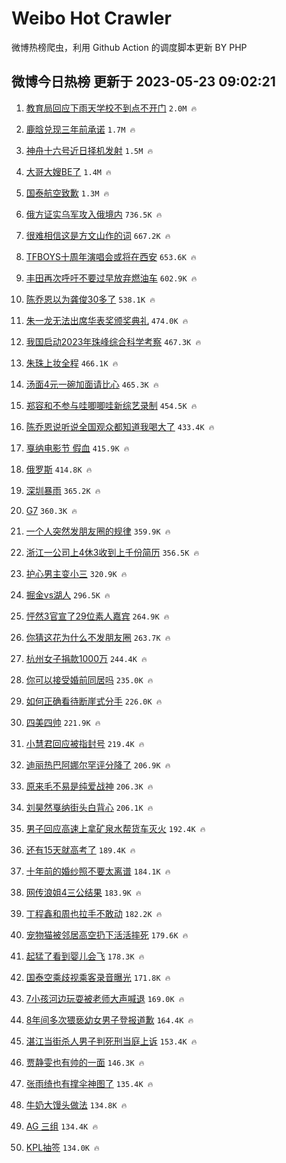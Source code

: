 # Weibo Hot Crawler 



微博热榜爬虫，利用 Github Action 的调度脚本更新 BY PHP 


## 微博今日热榜 更新于 2023-05-23 09:02:21 
1. [教育局回应下雨天学校不到点不开门](https://s.weibo.com/weibo?q=%23%E6%95%99%E8%82%B2%E5%B1%80%E5%9B%9E%E5%BA%94%E4%B8%8B%E9%9B%A8%E5%A4%A9%E5%AD%A6%E6%A0%A1%E4%B8%8D%E5%88%B0%E7%82%B9%E4%B8%8D%E5%BC%80%E9%97%A8%23&t=31&band_rank=1&Refer=top) `2.0M 🔥` 

1. [鹿晗兑现三年前承诺](https://s.weibo.com/weibo?q=%23%E9%B9%BF%E6%99%97%E5%85%91%E7%8E%B0%E4%B8%89%E5%B9%B4%E5%89%8D%E6%89%BF%E8%AF%BA%23&t=31&band_rank=2&Refer=top) `1.7M 🔥` 

1. [神舟十六号近日择机发射](https://s.weibo.com/weibo?q=%23%E7%A5%9E%E8%88%9F%E5%8D%81%E5%85%AD%E5%8F%B7%E8%BF%91%E6%97%A5%E6%8B%A9%E6%9C%BA%E5%8F%91%E5%B0%84%23&t=31&band_rank=3&Refer=top) `1.5M 🔥` 

1. [大哥大嫂BE了](https://s.weibo.com/weibo?q=%E5%A4%A7%E5%93%A5%E5%A4%A7%E5%AB%82BE%E4%BA%86&t=31&band_rank=4&Refer=top) `1.4M 🔥` 

1. [国泰航空致歉](https://s.weibo.com/weibo?q=%23%E5%9B%BD%E6%B3%B0%E8%88%AA%E7%A9%BA%E8%87%B4%E6%AD%89%23&t=31&band_rank=5&Refer=top) `1.3M 🔥` 

1. [俄方证实乌军攻入俄境内](https://s.weibo.com/weibo?q=%23%E4%BF%84%E6%96%B9%E8%AF%81%E5%AE%9E%E4%B9%8C%E5%86%9B%E6%94%BB%E5%85%A5%E4%BF%84%E5%A2%83%E5%86%85%23&t=31&band_rank=6&Refer=top) `736.5K 🔥` 

1. [很难相信这是方文山作的词](https://s.weibo.com/weibo?q=%23%E5%BE%88%E9%9A%BE%E7%9B%B8%E4%BF%A1%E8%BF%99%E6%98%AF%E6%96%B9%E6%96%87%E5%B1%B1%E4%BD%9C%E7%9A%84%E8%AF%8D%23&t=31&band_rank=7&Refer=top) `667.2K 🔥` 

1. [TFBOYS十周年演唱会或将在西安](https://s.weibo.com/weibo?q=%23TFBOYS%E5%8D%81%E5%91%A8%E5%B9%B4%E6%BC%94%E5%94%B1%E4%BC%9A%E6%88%96%E5%B0%86%E5%9C%A8%E8%A5%BF%E5%AE%89%23&t=31&band_rank=8&Refer=top) `653.6K 🔥` 

1. [丰田再次呼吁不要过早放弃燃油车](https://s.weibo.com/weibo?q=%23%E4%B8%B0%E7%94%B0%E5%86%8D%E6%AC%A1%E5%91%BC%E5%90%81%E4%B8%8D%E8%A6%81%E8%BF%87%E6%97%A9%E6%94%BE%E5%BC%83%E7%87%83%E6%B2%B9%E8%BD%A6%23&t=31&band_rank=9&Refer=top) `602.9K 🔥` 

1. [陈乔恩以为龚俊30多了](https://s.weibo.com/weibo?q=%23%E9%99%88%E4%B9%94%E6%81%A9%E4%BB%A5%E4%B8%BA%E9%BE%9A%E4%BF%8A30%E5%A4%9A%E4%BA%86%23&t=31&band_rank=10&Refer=top) `538.1K 🔥` 

1. [朱一龙无法出席华表奖颁奖典礼](https://s.weibo.com/weibo?q=%23%E6%9C%B1%E4%B8%80%E9%BE%99%E6%97%A0%E6%B3%95%E5%87%BA%E5%B8%AD%E5%8D%8E%E8%A1%A8%E5%A5%96%E9%A2%81%E5%A5%96%E5%85%B8%E7%A4%BC%23&t=31&band_rank=11&Refer=top) `474.0K 🔥` 

1. [我国启动2023年珠峰综合科学考察](https://s.weibo.com/weibo?q=%23%E6%88%91%E5%9B%BD%E5%90%AF%E5%8A%A82023%E5%B9%B4%E7%8F%A0%E5%B3%B0%E7%BB%BC%E5%90%88%E7%A7%91%E5%AD%A6%E8%80%83%E5%AF%9F%23&t=31&band_rank=12&Refer=top) `467.3K 🔥` 

1. [朱珠上妆全程](https://s.weibo.com/weibo?q=%23%E6%9C%B1%E7%8F%A0%E4%B8%8A%E5%A6%86%E5%85%A8%E7%A8%8B%23&t=31&band_rank=13&Refer=top) `466.1K 🔥` 

1. [汤面4元一碗加面请比心](https://s.weibo.com/weibo?q=%23%E6%B1%A4%E9%9D%A24%E5%85%83%E4%B8%80%E7%A2%97%E5%8A%A0%E9%9D%A2%E8%AF%B7%E6%AF%94%E5%BF%83%23&t=31&band_rank=14&Refer=top) `465.3K 🔥` 

1. [郑容和不参与哇唧唧哇新综艺录制](https://s.weibo.com/weibo?q=%23%E9%83%91%E5%AE%B9%E5%92%8C%E4%B8%8D%E5%8F%82%E4%B8%8E%E5%93%87%E5%94%A7%E5%94%A7%E5%93%87%E6%96%B0%E7%BB%BC%E8%89%BA%E5%BD%95%E5%88%B6%23&t=31&band_rank=15&Refer=top) `454.5K 🔥` 

1. [陈乔恩说听说全国观众都知道我喝大了](https://s.weibo.com/weibo?q=%23%E9%99%88%E4%B9%94%E6%81%A9%E8%AF%B4%E5%90%AC%E8%AF%B4%E5%85%A8%E5%9B%BD%E8%A7%82%E4%BC%97%E9%83%BD%E7%9F%A5%E9%81%93%E6%88%91%E5%96%9D%E5%A4%A7%E4%BA%86%23&t=31&band_rank=16&Refer=top) `433.4K 🔥` 

1. [戛纳电影节 假血](https://s.weibo.com/weibo?q=%E6%88%9B%E7%BA%B3%E7%94%B5%E5%BD%B1%E8%8A%82%20%E5%81%87%E8%A1%80&t=31&band_rank=17&Refer=top) `415.9K 🔥` 

1. [俄罗斯](https://s.weibo.com/weibo?q=%E4%BF%84%E7%BD%97%E6%96%AF&t=31&band_rank=18&Refer=top) `414.8K 🔥` 

1. [深圳暴雨](https://s.weibo.com/weibo?q=%E6%B7%B1%E5%9C%B3%E6%9A%B4%E9%9B%A8&t=31&band_rank=19&Refer=top) `365.2K 🔥` 

1. [G7](https://s.weibo.com/weibo?q=G7&t=31&band_rank=20&Refer=top) `360.3K 🔥` 

1. [一个人突然发朋友圈的规律](https://s.weibo.com/weibo?q=%23%E4%B8%80%E4%B8%AA%E4%BA%BA%E7%AA%81%E7%84%B6%E5%8F%91%E6%9C%8B%E5%8F%8B%E5%9C%88%E7%9A%84%E8%A7%84%E5%BE%8B%23&t=31&band_rank=21&Refer=top) `359.9K 🔥` 

1. [浙江一公司上4休3收到上千份简历](https://s.weibo.com/weibo?q=%23%E6%B5%99%E6%B1%9F%E4%B8%80%E5%85%AC%E5%8F%B8%E4%B8%8A4%E4%BC%913%E6%94%B6%E5%88%B0%E4%B8%8A%E5%8D%83%E4%BB%BD%E7%AE%80%E5%8E%86%23&t=31&band_rank=22&Refer=top) `356.5K 🔥` 

1. [护心男主变小三](https://s.weibo.com/weibo?q=%E6%8A%A4%E5%BF%83%E7%94%B7%E4%B8%BB%E5%8F%98%E5%B0%8F%E4%B8%89&t=31&band_rank=23&Refer=top) `320.9K 🔥` 

1. [掘金vs湖人](https://s.weibo.com/weibo?q=%23%E6%8E%98%E9%87%91vs%E6%B9%96%E4%BA%BA%23&t=31&band_rank=24&Refer=top) `296.5K 🔥` 

1. [怦然3官宣了29位素人嘉宾](https://s.weibo.com/weibo?q=%23%E6%80%A6%E7%84%B63%E5%AE%98%E5%AE%A3%E4%BA%8629%E4%BD%8D%E7%B4%A0%E4%BA%BA%E5%98%89%E5%AE%BE%23&t=31&band_rank=25&Refer=top) `264.9K 🔥` 

1. [你猜这花为什么不发朋友圈](https://s.weibo.com/weibo?q=%23%E4%BD%A0%E7%8C%9C%E8%BF%99%E8%8A%B1%E4%B8%BA%E4%BB%80%E4%B9%88%E4%B8%8D%E5%8F%91%E6%9C%8B%E5%8F%8B%E5%9C%88%23&t=31&band_rank=26&Refer=top) `263.7K 🔥` 

1. [杭州女子捐款1000万](https://s.weibo.com/weibo?q=%23%E6%9D%AD%E5%B7%9E%E5%A5%B3%E5%AD%90%E6%8D%90%E6%AC%BE1000%E4%B8%87%23&t=31&band_rank=27&Refer=top) `244.4K 🔥` 

1. [你可以接受婚前同居吗](https://s.weibo.com/weibo?q=%23%E4%BD%A0%E5%8F%AF%E4%BB%A5%E6%8E%A5%E5%8F%97%E5%A9%9A%E5%89%8D%E5%90%8C%E5%B1%85%E5%90%97%23&t=31&band_rank=28&Refer=top) `235.0K 🔥` 

1. [如何正确看待断崖式分手](https://s.weibo.com/weibo?q=%23%E5%A6%82%E4%BD%95%E6%AD%A3%E7%A1%AE%E7%9C%8B%E5%BE%85%E6%96%AD%E5%B4%96%E5%BC%8F%E5%88%86%E6%89%8B%23&t=31&band_rank=29&Refer=top) `226.0K 🔥` 

1. [四美四帅](https://s.weibo.com/weibo?q=%23%E5%9B%9B%E7%BE%8E%E5%9B%9B%E5%B8%85%23&t=31&band_rank=30&Refer=top) `221.9K 🔥` 

1. [小慧君回应被指封号](https://s.weibo.com/weibo?q=%23%E5%B0%8F%E6%85%A7%E5%90%9B%E5%9B%9E%E5%BA%94%E8%A2%AB%E6%8C%87%E5%B0%81%E5%8F%B7%23&t=31&band_rank=31&Refer=top) `219.4K 🔥` 

1. [迪丽热巴阿娜尔罕评分降了](https://s.weibo.com/weibo?q=%23%E8%BF%AA%E4%B8%BD%E7%83%AD%E5%B7%B4%E9%98%BF%E5%A8%9C%E5%B0%94%E7%BD%95%E8%AF%84%E5%88%86%E9%99%8D%E4%BA%86%23&t=31&band_rank=32&Refer=top) `206.9K 🔥` 

1. [原来毛不易是纯爱战神](https://s.weibo.com/weibo?q=%23%E5%8E%9F%E6%9D%A5%E6%AF%9B%E4%B8%8D%E6%98%93%E6%98%AF%E7%BA%AF%E7%88%B1%E6%88%98%E7%A5%9E%23&t=31&band_rank=33&Refer=top) `206.3K 🔥` 

1. [刘昊然戛纳街头白背心](https://s.weibo.com/weibo?q=%23%E5%88%98%E6%98%8A%E7%84%B6%E6%88%9B%E7%BA%B3%E8%A1%97%E5%A4%B4%E7%99%BD%E8%83%8C%E5%BF%83%23&t=31&band_rank=34&Refer=top) `206.1K 🔥` 

1. [男子回应高速上拿矿泉水帮货车灭火](https://s.weibo.com/weibo?q=%23%E7%94%B7%E5%AD%90%E5%9B%9E%E5%BA%94%E9%AB%98%E9%80%9F%E4%B8%8A%E6%8B%BF%E7%9F%BF%E6%B3%89%E6%B0%B4%E5%B8%AE%E8%B4%A7%E8%BD%A6%E7%81%AD%E7%81%AB%23&t=31&band_rank=35&Refer=top) `192.4K 🔥` 

1. [还有15天就高考了](https://s.weibo.com/weibo?q=%23%E8%BF%98%E6%9C%8915%E5%A4%A9%E5%B0%B1%E9%AB%98%E8%80%83%E4%BA%86%23&t=31&band_rank=36&Refer=top) `189.4K 🔥` 

1. [十年前的婚纱照不要太离谱](https://s.weibo.com/weibo?q=%23%E5%8D%81%E5%B9%B4%E5%89%8D%E7%9A%84%E5%A9%9A%E7%BA%B1%E7%85%A7%E4%B8%8D%E8%A6%81%E5%A4%AA%E7%A6%BB%E8%B0%B1%23&t=31&band_rank=37&Refer=top) `184.1K 🔥` 

1. [网传浪姐4三公结果](https://s.weibo.com/weibo?q=%23%E7%BD%91%E4%BC%A0%E6%B5%AA%E5%A7%904%E4%B8%89%E5%85%AC%E7%BB%93%E6%9E%9C%23&t=31&band_rank=38&Refer=top) `183.9K 🔥` 

1. [丁程鑫和周也拉手不敢动](https://s.weibo.com/weibo?q=%23%E4%B8%81%E7%A8%8B%E9%91%AB%E5%92%8C%E5%91%A8%E4%B9%9F%E6%8B%89%E6%89%8B%E4%B8%8D%E6%95%A2%E5%8A%A8%23&t=31&band_rank=39&Refer=top) `182.2K 🔥` 

1. [宠物猫被邻居高空扔下活活摔死](https://s.weibo.com/weibo?q=%23%E5%AE%A0%E7%89%A9%E7%8C%AB%E8%A2%AB%E9%82%BB%E5%B1%85%E9%AB%98%E7%A9%BA%E6%89%94%E4%B8%8B%E6%B4%BB%E6%B4%BB%E6%91%94%E6%AD%BB%23&t=31&band_rank=40&Refer=top) `179.6K 🔥` 

1. [起猛了看到婴儿会飞](https://s.weibo.com/weibo?q=%23%E8%B5%B7%E7%8C%9B%E4%BA%86%E7%9C%8B%E5%88%B0%E5%A9%B4%E5%84%BF%E4%BC%9A%E9%A3%9E%23&t=31&band_rank=41&Refer=top) `178.3K 🔥` 

1. [国泰空乘歧视乘客录音曝光](https://s.weibo.com/weibo?q=%23%E5%9B%BD%E6%B3%B0%E7%A9%BA%E4%B9%98%E6%AD%A7%E8%A7%86%E4%B9%98%E5%AE%A2%E5%BD%95%E9%9F%B3%E6%9B%9D%E5%85%89%23&t=31&band_rank=42&Refer=top) `171.8K 🔥` 

1. [7小孩河边玩耍被老师大声喊退](https://s.weibo.com/weibo?q=%237%E5%B0%8F%E5%AD%A9%E6%B2%B3%E8%BE%B9%E7%8E%A9%E8%80%8D%E8%A2%AB%E8%80%81%E5%B8%88%E5%A4%A7%E5%A3%B0%E5%96%8A%E9%80%80%23&t=31&band_rank=43&Refer=top) `169.0K 🔥` 

1. [8年间多次猥亵幼女男子登报道歉](https://s.weibo.com/weibo?q=%238%E5%B9%B4%E9%97%B4%E5%A4%9A%E6%AC%A1%E7%8C%A5%E4%BA%B5%E5%B9%BC%E5%A5%B3%E7%94%B7%E5%AD%90%E7%99%BB%E6%8A%A5%E9%81%93%E6%AD%89%23&t=31&band_rank=44&Refer=top) `164.4K 🔥` 

1. [湛江当街杀人男子判死刑当庭上诉](https://s.weibo.com/weibo?q=%23%E6%B9%9B%E6%B1%9F%E5%BD%93%E8%A1%97%E6%9D%80%E4%BA%BA%E7%94%B7%E5%AD%90%E5%88%A4%E6%AD%BB%E5%88%91%E5%BD%93%E5%BA%AD%E4%B8%8A%E8%AF%89%23&t=31&band_rank=45&Refer=top) `153.4K 🔥` 

1. [贾静雯也有帅的一面](https://s.weibo.com/weibo?q=%23%E8%B4%BE%E9%9D%99%E9%9B%AF%E4%B9%9F%E6%9C%89%E5%B8%85%E7%9A%84%E4%B8%80%E9%9D%A2%23&t=31&band_rank=46&Refer=top) `146.3K 🔥` 

1. [张雨绮也有撑伞神图了](https://s.weibo.com/weibo?q=%23%E5%BC%A0%E9%9B%A8%E7%BB%AE%E4%B9%9F%E6%9C%89%E6%92%91%E4%BC%9E%E7%A5%9E%E5%9B%BE%E4%BA%86%23&t=31&band_rank=47&Refer=top) `135.4K 🔥` 

1. [牛奶大馒头做法](https://s.weibo.com/weibo?q=%23%E7%89%9B%E5%A5%B6%E5%A4%A7%E9%A6%92%E5%A4%B4%E5%81%9A%E6%B3%95%23&t=31&band_rank=48&Refer=top) `134.8K 🔥` 

1. [AG 三组](https://s.weibo.com/weibo?q=AG%20%E4%B8%89%E7%BB%84&t=31&band_rank=49&Refer=top) `134.4K 🔥` 

1. [KPL抽签](https://s.weibo.com/weibo?q=KPL%E6%8A%BD%E7%AD%BE&t=31&band_rank=50&Refer=top) `134.0K 🔥` 

